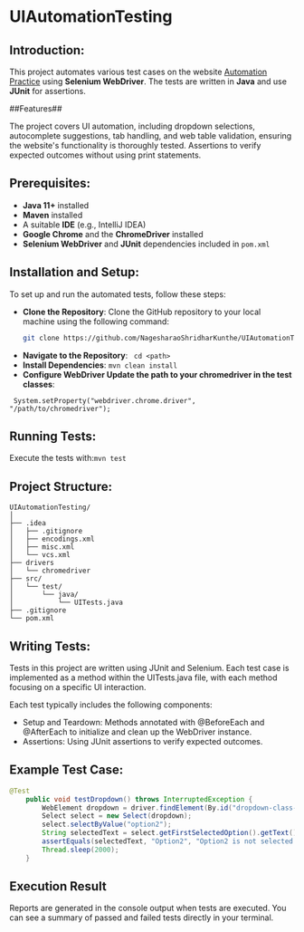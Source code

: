 # UIAutomationTesting

## Introduction:

This project automates various test cases on the website [Automation Practice](https://www.rahulshettyacademy.com/AutomationPractice/) using **Selenium WebDriver**. The tests are written in **Java** and use **JUnit** for assertions.

##Features##

The project covers UI automation, including dropdown selections, autocomplete suggestions, tab handling, and web table validation, ensuring the website's functionality is thoroughly tested. Assertions to verify expected outcomes without using print statements.

## Prerequisites:

- **Java 11+** installed
- **Maven** installed
- A suitable **IDE** (e.g., IntelliJ IDEA)
- **Google Chrome** and the **ChromeDriver** installed
- **Selenium WebDriver** and **JUnit** dependencies included in `pom.xml`

## Installation and Setup:

To set up and run the automated tests, follow these steps:

- **Clone the Repository**:
   Clone the GitHub repository to your local machine using the following command:
   ```bash
   git clone https://github.com/NagesharaoShridharKunthe/UIAutomationTesting.git
- **Navigate to the Repository**: ``` cd <path>```
- **Install Dependencies**: ```mvn clean install```
- **Configure WebDriver Update the path to your chromedriver in the test classes**:
```
 System.setProperty("webdriver.chrome.driver", "/path/to/chromedriver");
```
## Running Tests:

Execute the tests with:```mvn test```

## Project Structure:

```
UIAutomationTesting/
│
├── .idea
│   ├── .gitignore
│   ├── encodings.xml
│   ├── misc.xml
│   └── vcs.xml
├── drivers
│   └── chromedriver
├── src/
│   └── test/
│       └── java/
│           └── UITests.java
├── .gitignore
└── pom.xml
```

## Writing Tests:

Tests in this project are written using JUnit and Selenium. Each test case is implemented as a method within the UITests.java file, with each method focusing on a specific UI interaction.

Each test typically includes the following components:

- Setup and Teardown: Methods annotated with @BeforeEach and @AfterEach to initialize and clean up the WebDriver instance.
- Assertions: Using JUnit assertions to verify expected outcomes.

## Example Test Case:

```java
@Test
    public void testDropdown() throws InterruptedException {
        WebElement dropdown = driver.findElement(By.id("dropdown-class-example"));
        Select select = new Select(dropdown);
        select.selectByValue("option2");
        String selectedText = select.getFirstSelectedOption().getText();
        assertEquals(selectedText, "Option2", "Option2 is not selected in dropdown");
        Thread.sleep(2000);
    }
```

## Execution Result

Reports are generated in the console output when tests are executed. You can see a summary of passed and failed tests directly in your terminal.
